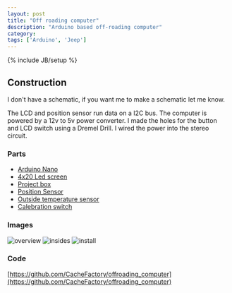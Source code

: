```yaml
---
layout: post
title: "Off roading computer"
description: "Arduino based off-roading computer"
category: 
tags: ['Arduino', 'Jeep']
---
```

{% include JB/setup %}

## Construction

I don't have a schematic, if you want me to make a schematic let me know.

The LCD and position sensor run data on a I2C bus. The computer is powered by a 12v to 5v power converter. I made the holes for the button and LCD switch using a Dremel Drill. I wired the power into the stereo circuit. 

### Parts

- [Arduino Nano](http://www.amazon.com/gp/product/B00761NDHI/ref=as_li_tl?ie=UTF8&camp=1789&creative=390957&linkCode=as2)
- [4x20 Led screen](http://www.amazon.com/gp/product/B00GZ6GK7A/ref=as_li_tl?ie=UTF8&camp=1789&creative=390957&linkCode=as2)
- [Project box](http://www.amazon.com/gp/product/B0002BENMI/ref=as_li_tl?ie=UTF8&camp=1789&creative=390957&linkCode=as2)
- [Position Sensor](http://www.adafruit.com/products/1604)
- [Outside temperature sensor](http://www.amazon.com/gp/product/B008HODWBU/ref=as_li_tl?ie=UTF8&camp=1789&creative=390957&linkCode=as2)
- [Calebration switch](http://www.amazon.com/gp/product/B00M7PRTHI/ref=as_li_tl?ie=UTF8&camp=1789&creative=390957&linkCode=as2)

### Images

![overview](https://raw.githubusercontent.com/CacheFactory/offroading_computer/master/markdown-assets/overview.jpg)
![insides](https://raw.githubusercontent.com/CacheFactory/offroading_computer/master/markdown-assets/insides.jpg)
![install](https://raw.githubusercontent.com/CacheFactory/offroading_computer/master/markdown-assets/install.jpg)

### Code

[https://github.com/CacheFactory/offroading_computer](https://github.com/CacheFactory/offroading_computer)